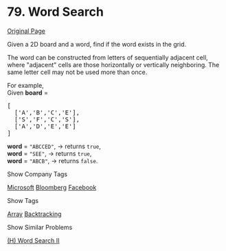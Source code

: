 # 79. Word Search

[Original Page](https://leetcode.com/problems/word-search/)

Given a 2D board and a word, find if the word exists in the grid.

The word can be constructed from letters of sequentially adjacent cell, where "adjacent" cells are those horizontally or vertically neighboring. The same letter cell may not be used more than once.

For example,  
Given **board** =

<pre>[
  ['A','B','C','E'],
  ['S','F','C','S'],
  ['A','D','E','E']
]
</pre>

**word** = `"ABCCED"`, -> returns `true`,  
**word** = `"SEE"`, -> returns `true`,  
**word** = `"ABCB"`, -> returns `false`.  

<div>

<div id="company_tags" class="btn btn-xs btn-warning">Show Company Tags</div>

<span class="hidebutton">[Microsoft](/company/microsoft/) [Bloomberg](/company/bloomberg/) [Facebook](/company/facebook/)</span></div>

<div>

<div id="tags" class="btn btn-xs btn-warning">Show Tags</div>

<span class="hidebutton">[Array](/tag/array/) [Backtracking](/tag/backtracking/)</span></div>

<div>

<div id="similar" class="btn btn-xs btn-warning">Show Similar Problems</div>

<span class="hidebutton">[(H) Word Search II](/problems/word-search-ii/)</span></div>